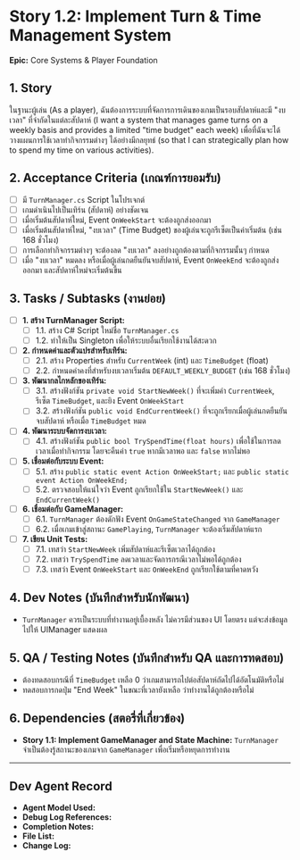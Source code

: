 # Story 1.2: Implement Turn & Time Management System

**Epic:** Core Systems & Player Foundation

## 1. Story
ในฐานะผู้เล่น (As a player), ฉันต้องการระบบที่จัดการการเดินของเกมเป็นรอบสัปดาห์และมี "งบเวลา" ที่จำกัดในแต่ละสัปดาห์ (I want a system that manages game turns on a weekly basis and provides a limited "time budget" each week) เพื่อที่ฉันจะได้วางแผนการใช้เวลาทำกิจกรรมต่างๆ ได้อย่างมีกลยุทธ์ (so that I can strategically plan how to spend my time on various activities).

## 2. Acceptance Criteria (เกณฑ์การยอมรับ)
- [ ] มี `TurnManager.cs` Script ในโปรเจกต์
- [ ] เกมดำเนินไปเป็นเทิร์น (สัปดาห์) อย่างชัดเจน
- [ ] เมื่อเริ่มต้นสัปดาห์ใหม่, Event `OnWeekStart` จะต้องถูกส่งออกมา
- [ ] เมื่อเริ่มต้นสัปดาห์ใหม่, "งบเวลา" (Time Budget) ของผู้เล่นจะถูกรีเซ็ตเป็นค่าเริ่มต้น (เช่น 168 ชั่วโมง)
- [ ] การเลือกทำกิจกรรมต่างๆ จะต้องลด "งบเวลา" ลงอย่างถูกต้องตามที่กิจกรรมนั้นๆ กำหนด
- [ ] เมื่อ "งบเวลา" หมดลง หรือเมื่อผู้เล่นกดยืนยันจบสัปดาห์, Event `OnWeekEnd` จะต้องถูกส่งออกมา และสัปดาห์ใหม่จะเริ่มต้นขึ้น

## 3. Tasks / Subtasks (งานย่อย)
- [ ] **1. สร้าง TurnManager Script:**
  - [ ] 1.1. สร้าง C# Script ใหม่ชื่อ `TurnManager.cs`
  - [ ] 1.2. ทำให้เป็น Singleton เพื่อให้ระบบอื่นเรียกใช้งานได้สะดวก

- [ ] **2. กำหนดค่าและตัวแปรสำหรับเทิร์น:**
  - [ ] 2.1. สร้าง Properties สำหรับ `CurrentWeek` (int) และ `TimeBudget` (float)
  - [ ] 2.2. กำหนดค่าคงที่สำหรับงบเวลาเริ่มต้น `DEFAULT_WEEKLY_BUDGET` (เช่น 168 ชั่วโมง)

- [ ] **3. พัฒนากลไกหลักของเทิร์น:**
  - [ ] 3.1. สร้างฟังก์ชัน `private void StartNewWeek()` ที่จะเพิ่มค่า `CurrentWeek`, รีเซ็ต `TimeBudget`, และยิง Event `OnWeekStart`
  - [ ] 3.2. สร้างฟังก์ชัน `public void EndCurrentWeek()` ที่จะถูกเรียกเมื่อผู้เล่นกดยืนยันจบสัปดาห์ หรือเมื่อ `TimeBudget` หมด

- [ ] **4. พัฒนาระบบจัดการงบเวลา:**
  - [ ] 4.1. สร้างฟังก์ชัน `public bool TrySpendTime(float hours)` เพื่อใช้ในการลดเวลาเมื่อทำกิจกรรม โดยจะคืนค่า `true` หากมีเวลาพอ และ `false` หากไม่พอ

- [ ] **5. เชื่อมต่อกับระบบ Event:**
  - [ ] 5.1. สร้าง `public static event Action OnWeekStart;` และ `public static event Action OnWeekEnd;`
  - [ ] 5.2. ตรวจสอบให้แน่ใจว่า Event ถูกเรียกใช้ใน `StartNewWeek()` และ `EndCurrentWeek()`

- [ ] **6. เชื่อมต่อกับ GameManager:**
  - [ ] 6.1. `TurnManager` ต้องดักฟัง Event `OnGameStateChanged` จาก `GameManager`
  - [ ] 6.2. เมื่อเกมเข้าสู่สถานะ `GamePlaying`, `TurnManager` จะต้องเริ่มสัปดาห์แรก

- [ ] **7. เขียน Unit Tests:**
  - [ ] 7.1. เทสว่า `StartNewWeek` เพิ่มสัปดาห์และรีเซ็ตเวลาได้ถูกต้อง
  - [ ] 7.2. เทสว่า `TrySpendTime` ลดเวลาและจัดการกรณีเวลาไม่พอได้ถูกต้อง
  - [ ] 7.3. เทสว่า Event `OnWeekStart` และ `OnWeekEnd` ถูกเรียกใช้ตามที่คาดหวัง

## 4. Dev Notes (บันทึกสำหรับนักพัฒนา)
- `TurnManager` ควรเป็นระบบที่ทำงานอยู่เบื้องหลัง ไม่ควรมีส่วนของ UI โดยตรง แต่จะส่งข้อมูลไปให้ UIManager แสดงผล

## 5. QA / Testing Notes (บันทึกสำหรับ QA และการทดสอบ)
- ต้องทดสอบกรณีที่ `TimeBudget` เหลือ 0 ว่าเกมสามารถไปต่อสัปดาห์ถัดไปได้อัตโนมัติหรือไม่
- ทดสอบการกดปุ่ม "End Week" ในขณะที่เวลายังเหลือ ว่าทำงานได้ถูกต้องหรือไม่

## 6. Dependencies (สตอรี่ที่เกี่ยวข้อง)
- **Story 1.1: Implement GameManager and State Machine:** `TurnManager` จำเป็นต้องรู้สถานะของเกมจาก `GameManager` เพื่อเริ่มหรือหยุดการทำงาน

---
## Dev Agent Record
- **Agent Model Used:**
- **Debug Log References:**
- **Completion Notes:**
- **File List:**
- **Change Log:**

